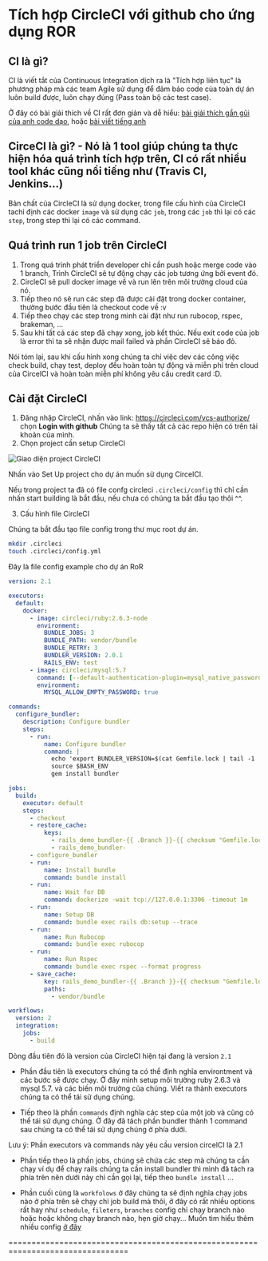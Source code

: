 # Tích hợp CircleCI với github cho ứng dụng ROR

## CI là gì?

CI là viết tắt của Continuous Integration dịch ra là "Tích hợp liên tục" là phương pháp mà các team Agile sử dụng để đảm bảo code của toàn dự án 
luôn build được, luôn chạy đúng (Pass toàn bộ các test case).

Ở đây có bài giải thích về CI rất đơn giản và dễ hiểu: [bài giải thích gần gũi của anh code dạo](https://toidicodedao.com/2015/08/27/giai-thich-don-gian-ve-ci-continuous-integration-tich-hop-lien-tuc/), hoặc [bài viết tiếng anh](https://www.thoughtworks.com/continuous-integration)
 
 ## CirceCI là gì? - Nó là 1 tool giúp chúng ta thực hiện hóa quá trình tích hợp trên, CI có rất nhiều tool khác cũng nổi tiếng như (Travis CI, Jenkins...)
 
  Bản chất của CircleCI là sử dụng docker, trong file cấu hình của CircleCI tachỉ định các docker `image` và sử dụng các `job`, trong các `job` thì lại có các `step`, trong step thì lại có các command.

## Quá trình run 1 job trên CircleCI

1. Trong quá trình phát triển developer chỉ cần push hoặc merge code vào 1 branch, Trình CircleCI sẽ tự động chạy các job tương ứng bởi event đó.
2. CircleCI sẽ pull docker image về và run lên trên môi trường cloud của nó.
3. Tiếp theo nó sẽ run các step đã được cài đặt trong docker container, thường bước đầu tiên là checkout code về :v
4. Tiếp theo chạy các step trong mình cài đặt như run rubocop, rspec, brakeman, ...
5. Sau khi tất cả các step đã chạy xong, job kết thúc. Nếu exit code của job là error thì ta sẽ nhận được mail failed và phần CircleCI sẽ báo đỏ.

 Nói tóm lại, sau khi cấu hình xong chúng ta chỉ việc dev các công việc check build, chạy test, deploy đều hoàn toàn tự động và miễn phí trên cloud của CircelCI và hoàn toàn miễn phí không yêu cầu credit card :D.

## Cài đặt CircleCI 

1. Đăng nhập CircleCI, nhấn vào link: https://circleci.com/vcs-authorize/ chọn 
**Login with github** Chúng ta sẽ thấy tất cả các repo hiện có trên tài khoản của mình.
2. Chọn project cần setup CircleCI

![Giao diện project CircleCI](https://user-images.githubusercontent.com/19734293/90332520-c001bc00-dfe7-11ea-9d51-2dbdef2ce66a.png)

Nhấn vào Set Up project cho dự án muốn sử dụng CircelCI.

Nếu trong project ta đã có file confg circleci `.circleci/config` thì chỉ cần nhấn start building là bắt đầu, nếu chưa có chúng ta bắt đầu tạo thôi ^^.

3. Cấu hình file CircleCI

Chúng ta bắt đầu tạo file config trong thư mục root dự án.

```sh
mkdir .circleci
touch .circleci/config.yml
```

Đây là file config example cho dự án RoR

```yaml
version: 2.1

executors:
  default:
    docker:
      - image: circleci/ruby:2.6.3-node
        environment:
          BUNDLE_JOBS: 3
          BUNDLE_PATH: vendor/bundle
          BUNDLE_RETRY: 3
          BUNDLER_VERSION: 2.0.1
          RAILS_ENV: test
      - image: circleci/mysql:5.7
        command: [--default-authentication-plugin=mysql_native_password]
        environment:
          MYSQL_ALLOW_EMPTY_PASSWORD: true

commands:
  configure_bundler:
    description: Configure bundler
    steps:
      - run:
          name: Configure bundler
          command: |
            echo 'export BUNDLER_VERSION=$(cat Gemfile.lock | tail -1 | tr -d " ")' >> $BASH_ENV
            source $BASH_ENV
            gem install bundler

jobs:
  build:
    executor: default
    steps:
      - checkout
      - restore_cache:
          keys:
            - rails_demo_bundler-{{ .Branch }}-{{ checksum "Gemfile.lock" }}
            - rails_demo_bundler-
      - configure_bundler
      - run:
          name: Install bundle
          command: bundle install
      - run:
          name: Wait for DB
          command: dockerize -wait tcp://127.0.0.1:3306 -timeout 1m
      - run:
          name: Setup DB
          command: bundle exec rails db:setup --trace
      - run:
          name: Run Rubocop
          command: bundle exec rubocop
      - run:
          name: Run Rspec
          command: bundle exec rspec --format progress
      - save_cache:
          key: rails_demo_bundler-{{ .Branch }}-{{ checksum "Gemfile.lock" }}
          paths:
            - vendor/bundle

workflows:
  version: 2
  integration:
    jobs:
      - build

```
 Dòng đầu tiên đó là version của CircleCI hiện tại đang là version `2.1`

- Phần đầu tiên là executors chúng ta có thể định nghĩa environtment và các bước sẽ được chạy. Ở đây mình setup môi trường ruby 2.6.3 và mysql 5.7. và các biến môi trường của chúng. Viết ra thành executors chúng ta có thể tái sử dụng chúng.

- Tiếp theo là phần `commands` định nghĩa các step của một job và cũng có thể tái sử dụng chúng. Ở đây đã tách phần bundler thành 1 command sau chúng ta có thể tái sử dụng chúng ở phía dưới. 

Lưu ý: Phần executors và commands này yêu cầu version circelCI là 2.1

- Phần tiếp theo là phần jobs, chúng sẽ chứa các step mà chúng ta cần chạy ví dụ để chạy rails chúng ta cần install bundler thì mình đã tách ra phía trên nên dưới này chỉ cần gọi lại, tiếp theo `bundle install` ...

- Phần cuối cùng là `workfolows` ở đây chúng ta sẽ định nghĩa chạy jobs nào ở phía trên sẽ chạy chỉ job build mà thôi, ở đây có rất nhiều options rất hay như `schedule`, `fileters`, `branches` config chỉ chạy branch nào hoặc hoặc không chạy branch nào, hẹn giờ chạy... Muốn tìm hiểu thêm nhiều config [ở đây](https://circleci.com/docs/2.0/configuration-reference/#workflows)
 
================================================================================
